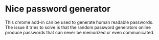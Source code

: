 # Nice password generator
This chrome add-in can be used to generate human readable passwords. The issue it tries to solve is that the random password generators online produce passwords that can never be memorized or even communicated.
<!--stackedit_data:
eyJoaXN0b3J5IjpbLTI3Mzk5MzY4NywtMjA5MzY0NDQ1OF19
-->